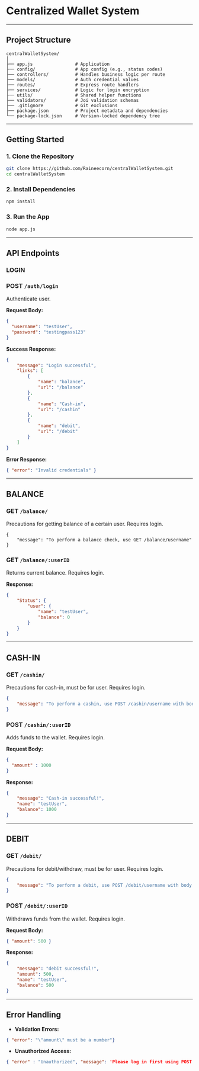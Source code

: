 # Centralized Wallet System
---

## Project Structure

```
centralWalletSystem/
│
├── app.js                # Application
├── config/               # App config (e.g., status codes)
├── controllers/          # Handles business logic per route
├── models/               # Auth credential values
├── routes/               # Express route handlers
├── services/             # Logic for login encryption
├── utils/                # Shared helper functions
├── validators/           # Joi validation schemas
├── .gitignore            # Git exclusions
├── package.json          # Project metadata and dependencies
└── package-lock.json     # Version-locked dependency tree
```
---

## Getting Started

### 1. Clone the Repository

```bash
git clone https://github.com/Raineecorn/centralWalletSystem.git
cd centralWalletSystem
```

### 2. Install Dependencies

```bash
npm install
```

### 3. Run the App

```bash
node app.js
```

---

## API Endpoints

### LOGIN

### POST `/auth/login`

Authenticate user.

**Request Body:**
```json
{
  "username": "testUser",
  "password": "testingpass123"
}
```

**Success Response:**
```json
{
    "message": "Login successful",
    "links": [
        {
            "name": "balance",
            "url": "/balance"
        },
        {
            "name": "Cash-in",
            "url": "/cashin"
        },
        {
            "name": "debit",
            "url": "/debit"
        }
    ]
}
```

**Error Response:**
```json
{ "error": "Invalid credentials" }
```

---
## BALANCE 

### GET `/balance/`

Precautions for getting balance of a certain user. Requires login.
```
{
    "message": "To perform a balance check, use GET /balance/username"
}
```


### GET `/balance/:userID`

Returns current balance. Requires login.

**Response:**
```json
{
    "Status": {
        "user": {
            "name": "testUser",
            "balance": 0
        }
    }
}
```

---
## CASH-IN

### GET `/cashin/`

Precautions for cash-in, must be for user. Requires login.
```json
{
    "message": "To perform a cashin, use POST /cashin/username with body: { \"amount\": number }"
}
```

### POST `/cashin/:userID`

Adds funds to the wallet. Requires login.

**Request Body:**
```json
{
  "amount" : 1000
}
```

**Response:**
```json
{
    "message": "Cash-in successful!",
    "name": "testUser",
    "balance": 1000
}
```

---

## DEBIT 

### GET `/debit/`

Precautions for debit/withdraw, must be for user. Requires login.
```json
{
    "message": "To perform a debit, use POST /debit/username with body: { \"amount\": number }"
}
```

### POST `/debit/:userID`

Withdraws funds from the wallet. Requires login.

**Request Body:**
```json
{ "amount": 500 }
```

**Response:**
```json
{
    "message": "debit successful!",
    "amount": 500,
    "name": "testUser",
    "balance": 500
}
```

---

## Error Handling

- **Validation Errors:**
```json
{ "error": "\"amount\" must be a number"}
```

- **Unauthorized Access:**
```json
{ "error" : "Unauthorized", "message": 'Please log in first using POST /auth/login with body: { "username": "user_name", "password": "user_password" }' }
```

